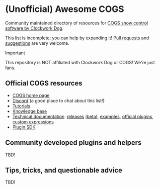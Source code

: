 # (Unofficial) Awesome COGS

Community maintained directory of resources for [COGS show control software by Clockwork Dog](https://cogs.show).

This list is incomplete; you can help by expanding it! [Pull requests](https://github.com/egnor/awesome-cogs-show/pulls) and [suggestions](https://github.com/egnor/awesome-cogs-show/issues) are very welcome.

> [!IMPORTANT]
> This repository is NOT affiliated with Clockwork Dog or COGS! We're just fans.

## Official COGS resources

- [COGS home page](https://cogs.show/)
- [Discord](https://discord.com/invite/N9zwR7Byrt) (a good place to chat about this list!)
- [Tutorials](https://cogs.show/tutorials/basics)
- [Knowledge base](https://cogs.zendesk.com/hc/en-gb)
- [Technical documentation](https://docs.cogs.show/): [releases](https://docs.cogs.show/releases/) [(beta)](https://docs.cogs.show/releases/beta/), [examples](https://docs.cogs.show/examples/), [official plugins](https://docs.cogs.show/plugins/), [custom expressions](https://docs.cogs.show/)
- [Plugin SDK](https://github.com/clockwork-dog/cogs-sdk/)

## Community developed plugins and helpers

TBD!

## Tips, tricks, and questionable advice

TBD!
